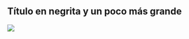 ## **Título en negrita y un poco más grande**
![](https://pandao.github.io/editor.md/images/logos/editormd-logo-180x180.png)
